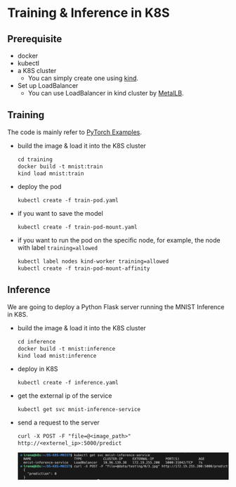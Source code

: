 # Training & Inference in K8S
## Prerequisite
- docker
- kubectl
- a K8S cluster
    - You can simply create one using [kind](https://kind.sigs.k8s.io/).
- Set up LoadBalancer
    - You can use LoadBalancer in kind cluster by [MetalLB](https://kind.sigs.k8s.io/docs/user/loadbalancer/).

## Training
The code is mainly refer to [PyTorch Examples](https://github.com/pytorch/examples/tree/main/mnist).
- build the image & load it into the K8S cluster
    ```
    cd training
    docker build -t mnist:train
    kind load mnist:train
    ```
- deploy the pod
    ```
    kubectl create -f train-pod.yaml
    ```
- if you want to save the model
    ```
    kubectl create -f train-pod-mount.yaml
    ```
- if you want to run the pod on the specific node, for example, the node with label `training=allowed`
    ```
    kubectl label nodes kind-worker training=allowed
    kubectl create -f train-pod-mount-affinity
    ```

## Inference
We are going to deploy a Python Flask server running the MNIST Inference in K8S.
- build the image & load it into the K8S cluster
    ```
    cd inference
    docker build -t mnist:inference
    kind load mnist:inference
    ```
- deploy in K8S
    ```
    kubectl create -f inference.yaml
    ```
- get the external ip of the service
    ```
    kubectl get svc mnist-inference-service
    ```
- send a request to the server
    ```
    curl -X POST -F "file=@<image_path>" http://<externel_ip>:5000/predict
    ```
    ![](docs/img/request.png)
